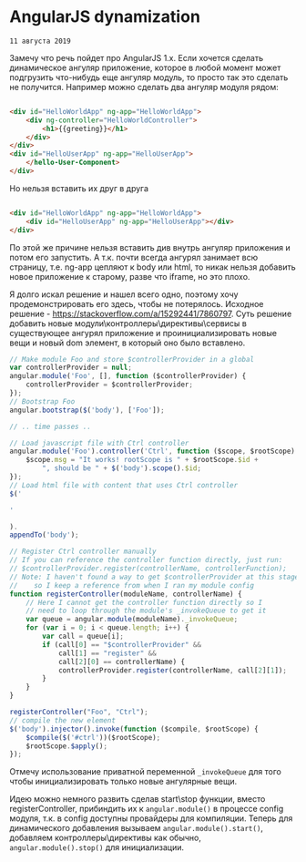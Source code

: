 <!--
{
  "draft": false,
  "tags": ["Программирование"]
}
-->

# AngularJS dynamization

```blogEnginePageDate
11 августа 2019
```

Замечу что речь пойдет про AngularJS 1.x. Если хочется сделать динамическое ангуляр приложение, которое в любой момент
может подгрузить что-нибудь еще ангуляр модуль, то просто так это сделать не получится. Например можно сделать два
ангуляр модуля рядом:

```html

<div id="HelloWorldApp" ng-app="HelloWorldApp">
    <div ng-controller="HelloWorldController">
        <h1>{{greeting}}</h1>
    </div>
</div>
<div id="HelloUserApp" ng-app="HelloUserApp">
    </hello-User-Component>
</div>
```

Но нельзя вставить их друг в друга

```html

<div id="HelloWorldApp" ng-app="HelloWorldApp">
    <div id="HelloUserApp" ng-app="HelloUserApp"></div>
</div>
```

По этой же причине нельзя вставить див внутрь ангуляр приложения и потом его запустить. А т.к. почти всегда ангурял
занимает всю страницу, т.е. ng-app цепляют к body или html, то никак нельзя добавить новое приложение к старому, разве
что iframe, но это плохо.

Я долго искал решение и нашел всего одно, поэтому хочу продемонстрировать его здесь, чтобы не потерялось. Исходное
решение - https://stackoverflow.com/a/15292441/7860797. Суть решение добавить новые модули\контроллеры\директивы\сервисы
в существующее ангурял приложение и проинициализировать новые вещи и новый dom элемент, в который оно было вставлено.

```js
// Make module Foo and store $controllerProvider in a global
var controllerProvider = null;
angular.module('Foo', [], function ($controllerProvider) {
    controllerProvider = $controllerProvider;
});
// Bootstrap Foo
angular.bootstrap($('body'), ['Foo']);

// .. time passes ..

// Load javascript file with Ctrl controller
angular.module('Foo').controller('Ctrl', function ($scope, $rootScope) {
    $scope.msg = "It works! rootScope is " + $rootScope.$id +
        ", should be " + $('body').scope().$id;
});
// Load html file with content that uses Ctrl controller
$('

'

).
appendTo('body');

// Register Ctrl controller manually
// If you can reference the controller function directly, just run:
// $controllerProvider.register(controllerName, controllerFunction);
// Note: I haven't found a way to get $controllerProvider at this stage
//    so I keep a reference from when I ran my module config
function registerController(moduleName, controllerName) {
    // Here I cannot get the controller function directly so I
    // need to loop through the module's _invokeQueue to get it
    var queue = angular.module(moduleName)._invokeQueue;
    for (var i = 0; i < queue.length; i++) {
        var call = queue[i];
        if (call[0] == "$controllerProvider" &&
            call[1] == "register" &&
            call[2][0] == controllerName) {
            controllerProvider.register(controllerName, call[2][1]);
        }
    }
}

registerController("Foo", "Ctrl");
// compile the new element
$('body').injector().invoke(function ($compile, $rootScope) {
    $compile($('#ctrl'))($rootScope);
    $rootScope.$apply();
});
```

Отмечу использование приватной переменной `_invokeQueue` для того чтобы инициализировать только новые ангулярные вещи.

Идею можно немного развить сделав start\stop функции, вместо registerController, прибиндить их к `angular.module()` в
процессе config модуля, т.к. в config доступны провайдеры для компиляции. Теперь для динамического добавления вызываем
`angular.module().start()`, добавляем контроллеры\директивы как обычно, `angular.module().stop()` для инициализации.